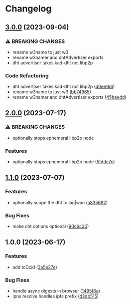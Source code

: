 # Changelog

## [3.0.0](https://github.com/tabcat/zzzync/compare/v2.0.0...v3.0.0) (2023-09-04)


### ⚠ BREAKING CHANGES

* rename w3name to just w3
* rename w3namer and dhtAdvertiser exports
* dht advertiser takes kad-dht not libp2p

### Code Refactoring

* dht advertiser takes kad-dht not libp2p ([d0ee166](https://github.com/tabcat/zzzync/commit/d0ee1667d77f2c275f62e2d92fa60c00114a47ec))
* rename w3name to just w3 ([bb74965](https://github.com/tabcat/zzzync/commit/bb749659725692e1dc1cd956f4942dfcea1fc4df))
* rename w3namer and dhtAdvertiser exports ([45baedd](https://github.com/tabcat/zzzync/commit/45baedd8c46887801bfbea1e7f0a6bb64a84c7f7))

## [2.0.0](https://github.com/tabcat/zzzync/compare/v1.1.0...v2.0.0) (2023-07-17)


### ⚠ BREAKING CHANGES

* optionally stops ephemeral libp2p node

### Features

* optionally stops ephemeral libp2p node ([5fddc7e](https://github.com/tabcat/zzzync/commit/5fddc7e3fec8fa2712d5baebcf8355a5b2cccacd))

## [1.1.0](https://github.com/tabcat/zzzync/compare/v1.0.0...v1.1.0) (2023-07-07)


### Features

* optionally scope the dht to lan|wan ([a835682](https://github.com/tabcat/zzzync/commit/a83568280dd201cd1f597f1332c63e12fd87dc83))


### Bug Fixes

* make dht options optional ([90c6c30](https://github.com/tabcat/zzzync/commit/90c6c30e73994851944443bbcc07328b6a9a461a))

## 1.0.0 (2023-06-17)


### Features

* add toDcid ([3a5e27e](https://github.com/tabcat/zzzync/commit/3a5e27e713c8bddebb1f15c628f33a2652d26836))


### Bug Fixes

* handle async digests in browser ([1495f6a](https://github.com/tabcat/zzzync/commit/1495f6abda16311365f4a81af5c3df1dc17a3e2f))
* ipns resolve handles ipfs prefix ([d3db515](https://github.com/tabcat/zzzync/commit/d3db515ec11ed2f14367b73154ed22281087d4f2))
